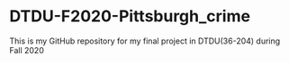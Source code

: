 # DTDU-F2020-Pittsburgh_crime
This is my GitHub repository for my final project in DTDU(36-204) during Fall 2020

